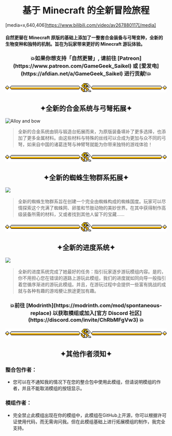<!--suppress HtmlDeprecatedAttribute -->
<h1 align = "center">基于 Minecraft 的全新冒险旅程</h1>

[media=x,640,406]https://www.bilibili.com/video/av267880117[/media]

#### 自然更替在 Minecraft 原版的基础上添加了一整套合金装备与弓弩变种，全新的生物变种和独特的机制。旨在为玩家带来更好的 Minecraft 游玩体验。

<h3 align = "center">💥如果你想支持「自然更替」, 请前往 [Patreon](https://www.patreon.com/GameGeek_Saikel) 或 [爱发电](https://afdian.net/a/GameGeek_Saikel)
进行贡献!💥</h3>

![Line](https://raw.githubusercontent.com/Saikel-Orado-Liu/Spontaneous-Replace/1.20.2/img/Line.png)

<h2 align = "center">✦全新的合金系统与弓弩拓展✦</h2>

![Alloy and bow](https://github.com/Saikel-Orado-Liu/Spontaneous-Replace/blob/1.20.2/img/Alloy%20and%20bow.gif?raw=true)

> 全新的合金系统由铜与锻造台拓展而来，为原版装备填补了更多选择，也添加了更多金属材料。由这些材料与特殊的丝线可以合成为更加与众不同的弓弩，如来自中国的诸葛连弩与神臂弩就能为你带来独特的游戏体验！

![Line](https://raw.githubusercontent.com/Saikel-Orado-Liu/Spontaneous-Replace/1.20.2/img/Line.png)

<h2 align = "center">✦全新的蜘蛛生物群系拓展✦</h2>

![](https://cdn.modrinth.com/data/i7bdRH9R/images/ea90c3f854c77ed77607d8e268859d2b249d9c40.gif)

> 全新的蜘蛛生物群系旨在创建一个完全由蜘蛛构成的蜘蛛国度。玩家可以尽情探索这个充满了蜘蛛网、卵茧和节肢动物的美妙世界。在其中获得制作高级装备所需的材料，又或者找到其他人留下的宝藏……

![Line](https://raw.githubusercontent.com/Saikel-Orado-Liu/Spontaneous-Replace/1.20.2/img/Line.png)

<h2 align = "center">✦全新的进度系统✦</h2>

![](https://cdn.modrinth.com/data/i7bdRH9R/images/84cb170a73408a4271859c8827584e733e01b2da.gif)

> 全新的进度系统完成了她最好的任务：指引玩家逐步游玩模组内容。是的，你不用担心您在错误的道路上游玩此模组，我们的进度就如同向导一般指引着您循序渐进的游玩此模组。并且，在游玩过程中会提供一些富有挑战的成就与各种有趣的游戏梗让旅途更加有趣。

<h3 align = "center">💥前往 [Modrinth](https://modrinth.com/mod/spontaneous-replace) 以获取模组或加入[官方 Discord 社区](https://discord.com/invite/ChRbMFgVw3)
💥</h3>

![Line](https://raw.githubusercontent.com/Saikel-Orado-Liu/Spontaneous-Replace/1.20.2/img/Line.png)

<h2 align = "center">✦其他作者须知✦</h2>

### 整合包作者：

- 您可以在不通知我的情况下在您的整合包中使用此模组，但请说明模组的作者，并且不能取消模组的按钮显示。

### 模组作者：

- 完全禁止此模组出现在你的模组中，此模组在GitHub上开源，你可以根据许可证使用代码，而无需询问我。但在此模组基础上进行拓展模组的制作，我完全支持。